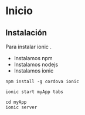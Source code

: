 # Inicio

## Instalación

Para instalar ionic . 

* Instalamos npm
* Instalamos nodejs
* Instalamos ionic
```
npm install -g cordova ionic
```

```
ionic start myApp tabs
```
```
cd myApp
ionic server
```
